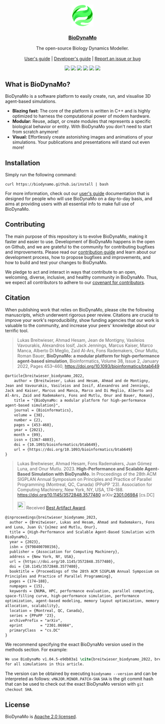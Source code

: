 <p align="center">
  <a href="https://www.biodynamo.org/">
    <img src="https://github.com/BioDynaMo/biodynamo.github.io/blob/master/images/bdm_logo_large.png" alt="BioDynaMo logo" width="72" height="72">
  </a>
</p>

<h3 align="center">
  <a href="http://www.biodynamo.org/">BioDynaMo</a>
</h3>

<p align="center">
  The open-source Biology Dynamics Modeller.
  <br>
  <br>
  <a href="https://www.biodynamo.org/user-guide/">User's guide</a>
  |
  <a href="https://www.biodynamo.org/developer-guide/">Developer's guide</a>
  |
  <a href="https://github.com/BioDynaMo/biodynamo/issues/new">Report an issue or bug</a>
</p>

<p align="center">
  <a href="https://github.com/BioDynaMo/biodynamo/actions/workflows/ubuntu-system-ci.yml"><img src="https://github.com/BioDynaMo/biodynamo/actions/workflows/ubuntu-system-ci.yml/badge.svg"/></a>
  <a href="https://github.com/BioDynaMo/biodynamo/actions/workflows/centos-system-ci.yml"><img src="https://github.com/BioDynaMo/biodynamo/actions/workflows/centos-system-ci.yml/badge.svg"/></a>
  <a href="https://github.com/BioDynaMo/biodynamo/actions/workflows/macos-system-ci.yml"><img src="https://github.com/BioDynaMo/biodynamo/actions/workflows/macos-system-ci.yml/badge.svg"/></a>
  <a href="https://sonarcloud.io/project/overview?id=BioDynaMo_biodynamo"><img src="https://sonarcloud.io/api/project_badges/measure?project=BioDynaMo_biodynamo&metric=alert_status"/></a>
  <a href="https://discord.gg/9hNCbNYwcT"><img src="https://img.shields.io/discord/1029690454574370816"/></a>
  <a href="https://opensource.org/licenses/Apache-2.0"><img src="https://img.shields.io/badge/License-Apache%202.0-blue.svg"/></a>
</p>

## What is BioDynaMo?

BioDynaMo is a software platform to easily create, run, and visualise 3D agent-based simulations.
* **Blazing fast:** The core of the platform is written in C++ and is highly optimized to harness the computational power of modern hardware.
* **Modular:** Reuse, adapt, or create modules that represents a specific biological behavior or entity. With BioDynaMo you don't need to start from scratch anymore!
* **Visual:** Effortlessly create astonishing images and animations of your simulations. Your publications and presentations will stand out even more!

## Installation

Simply run the following command:

```
curl https://biodynamo.github.io/install | bash
```

For more information, check out our [user's guide](https://www.biodynamo.org/user-guide) documentation that is designed for people who will use BioDynaMo on a day-to-day basis, and aims at providing users with all essential info to make full use of BioDynaMo.

<!-- ## Examples
-- Show some nice visualizations here, with a one-liner explanation -->

## Contributing

The main purpose of this repository is to evolve BioDynaMo, making it faster and easier to use. Development of BioDynaMo happens in the open on Github, and we are grateful to the community for contributing bugfixes and improvements. Please read our [contribution guide](https://github.com/BioDynaMo/biodynamo/blob/master/doc/dev_guide/contribute.md) and learn about our development process, how to propose bugfixes and improvements, and how to build and test your changes to BioDynaMo.

We pledge to act and interact in ways that contribute to an open, welcoming, diverse, inclusive, and healthy community in BioDynaMo. Thus, we expect all contributors to adhere to our [covenant for contributors](https://www.biodynamo.org/developer-guide/contributor-covenant).

## Citation

When publishing work that relies on BioDynaMo, please cite the following manuscripts, which underwent rigorous peer review. 
Citations are crucial to improve your work's reproducibility, show funding agencies that our work is valuable to the community, and increase your peers' knowledge about our terrific tool.

> Lukas Breitwieser, Ahmad Hesam, Jean de Montigny, Vasileios Vavourakis, Alexandros Iosif, Jack Jennings, Marcus Kaiser, Marco Manca, Alberto Di Meglio, Zaid Al-Ars, Fons Rademakers, Onur Mutlu, Roman Bauer, 
> **BioDynaMo: a modular platform for high-performance agent-based simulation**, Bioinformatics, Volume 38, Issue 2, January 2022, Pages 453–460, https://doi.org/10.1093/bioinformatics/btab649

```
@article{breitwieser_biodynamo_2022,
    author = {Breitwieser, Lukas and Hesam, Ahmad and de Montigny, Jean and Vavourakis, Vasileios and Iosif, Alexandros and Jennings, Jack and Kaiser, Marcus and Manca, Marco and Di Meglio, Alberto and Al-Ars, Zaid and Rademakers, Fons and Mutlu, Onur and Bauer, Roman},
    title = "{BioDynaMo: a modular platform for high-performance agent-based simulation}",
    journal = {Bioinformatics},
    volume = {38},
    number = {2},
    pages = {453-460},
    year = {2021},
    month = {09},
    issn = {1367-4803},
    doi = {10.1093/bioinformatics/btab649},
    url = {https://doi.org/10.1093/bioinformatics/btab649}
}
```
<blockquote>

Lukas Breitwieser, Ahmad Hesam, Fons Rademakers, Juan Gómez Luna, and Onur Mutlu. 2023. 
 **High-Performance and Scalable Agent-Based Simulation with BioDynaMo.**
 In Proceedings of the 28th ACM SIGPLAN Annual Symposium on Principles and Practice of Parallel Programming (Montreal, QC, Canada) (PPoPP ’23). 
 Association for Computing Machinery, New York, NY, USA, 174–188. https://doi.org/10.1145/3572848.3577480 arXiv:[2301.06984](https://arxiv.org/abs/2301.06984) [cs.DC]

<div>
<a href="https://blog.biodynamo.org/2023/04/PPoPP23-best-artifact-biodynamo.html"><img src="https://raw.githubusercontent.com/FortAwesome/Font-Awesome/6.x/svgs/solid/trophy.svg" width="25" height="25" /></a>
Received <a href="https://blog.biodynamo.org/2023/04/PPoPP23-best-artifact-biodynamo.html" >Best Artifact Award</a>.
</div>
</blockquote>

```
@inproceedings{breitwieser_biodynamo_2023,
  author = {Breitwieser, Lukas and Hesam, Ahmad and Rademakers, Fons and Luna, Juan G\'{o}mez and Mutlu, Onur},
  title = {High-Performance and Scalable Agent-Based Simulation with BioDynaMo},
  year = {2023},
  isbn = {9798400700156},
  publisher = {Association for Computing Machinery},
  address = {New York, NY, USA},
  url = {https://doi.org/10.1145/3572848.3577480},
  doi = {10.1145/3572848.3577480},
  booktitle = {Proceedings of the 28th ACM SIGPLAN Annual Symposium on Principles and Practice of Parallel Programming},
  pages = {174–188},
  numpages = {15},
  keywords = {NUMA, HPC, performance evaluation, parallel computing, space-filling curve, high-performance simulation, performance optimization, agent-based modeling, memory layout optimization, memory allocation, scalability},
  location = {Montreal, QC, Canada},
  series = {PPoPP '23},
  archivePrefix = "arXiv",
  eprint        = "2301.06984",
  primaryClass  = "cs.DC"
}
```

We recommend specifying the exact BioDynaMo version used in the methods section. 
For example: 

``` latex
We use BioDynaMo v1.04.5-e9db03a1 \cite{breitwieser_biodynamo_2022, breitwieser_biodynamo_2023} 
for all simulations in this article. 
```

The version can be obtained by executing `biodynamo --version` and can be interpreted as follows: `vMAJOR.MINOR.PATCH-SHA` 
`SHA` is the git commit hash that can be used to check out the exact BioDynaMo version with `git checkout SHA`.

## License

BioDynaMo is [Apache 2.0 licensed](./LICENSE).
